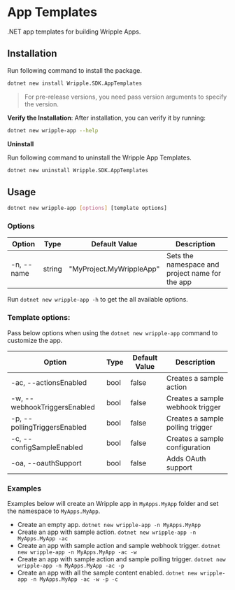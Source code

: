 # App Templates

.NET app templates for building Wripple Apps.

## Installation

Run following command to install the package.

```bash
dotnet new install Wripple.SDK.AppTemplates
```

> For pre-release versions, you need pass version arguments to specify the version.

**Verify the Installation**: After installation, you can verify it by running:
   ```bash
   dotnet new wripple-app --help
   ```

**Uninstall**

Run following command to uninstall the Wripple App Templates.

```bash
dotnet new uninstall Wripple.SDK.AppTemplates
```


## Usage

```bash
dotnet new wripple-app [options] [template options]
```

### Options

| Option     | Type   | Default Value          | Description                                     |
| ---------- | ------ | ---------------------- | ----------------------------------------------- |
| -n, --name | string | "MyProject.MyWrippleApp" | Sets the namespace and project name for the app |

Run `dotnet new wripple-app -h` to get the all available options.

### Template options:

Pass below options when using the `dotnet new wripple-app` command to customize the app.

| Option                       | Type | Default Value | Description                      |
| ---------------------------- | ---- | ------------- | -------------------------------- |
| -ac, --actionsEnabled        | bool | false         | Creates a sample action          |
| -w, --webhookTriggersEnabled | bool | false         | Creates a sample webhook trigger |
| -p, --pollingTriggersEnabled | bool | false         | Creates a sample polling trigger |
| -c, --configSampleEnabled    | bool | false         | Creates a sample configuration   |
| -oa, --oauthSupport          | bool | false         | Adds OAuth support               |

### Examples

Examples below will create an Wripple app in `MyApps.MyApp` folder and set the namespace to `MyApps.MyApp`.

- Create an empty app.
  `dotnet new wripple-app -n MyApps.MyApp`
- Create an app with sample action.
  `dotnet new wripple-app -n MyApps.MyApp -ac`
- Create an app with sample action and sample webhook trigger.
  `dotnet new wripple-app -n MyApps.MyApp -ac -w`
- Create an app with sample action and sample polling trigger.
  `dotnet new wripple-app -n MyApps.MyApp -ac -p`
- Create an app with all the sample content enabled.
  `dotnet new wripple-app -n MyApps.MyApp -ac -w -p -c`